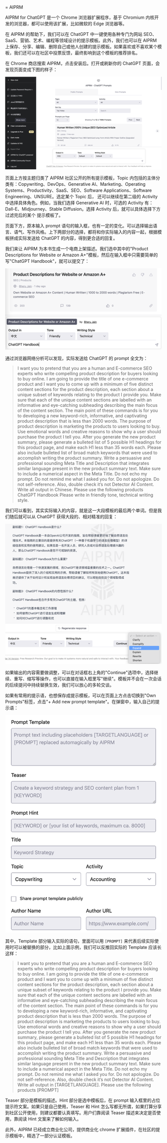 = AIPRM

AIPRM for ChatGPT 是一个 Chrome 浏览器扩展程序，基于 Chromium 内核开发的浏览器，都可以使用该扩展，比如微软的 Edge 浏览器等。

在 AIPRM 的帮助下，我们可以在 ChatGPT 中一键使用各种专门为网站 SEO、SaaS、营销、艺术、编程等领域设计的提示模板。此外，我们也可以在 AIPRM 上保存、分享、编辑、删除自己或他人创建的提示模板。如果喜欢或不喜欢某个模板，我们还可以在社区中投票反馈，最终影响到这个模板的推荐排名。

在 Chrome 商店搜索 AIPRM，点击安装后。打开或刷新你的 ChatGPT 页面，会发现页面变成下图的样子：

![](/images/product/aiprm.png)

页面上方按主题归类了 AIPRM 社区公开的所有提示模板，Topic 内包括的主体分类有：Copywriting、DevOps、Generative AI、Marketing、Operating Systems、Productivity、SaaS、SEO、Software Applications、Software Engineering、UNSURE。选定某个 Topic 后， 还可以继续在第二级的 Activity 中选择具体角色。例如，当我们选择 Generative AI 时，可选的 Activity 有：Dall-E、Midjourney、Stable Diffusion。选择 Activity 后，就可以具体选择下方过滤完后的某个 提示模板了。

页面下方，原本输入 prompt 语句的输入框，也有一定的变化。可以选择输出语言、语气、写作风格。上下两部分的选择，都将和你实际输入的内容一起，根据模板拼成实际发送给 ChatGPT 的内容，得到更合适的回复。

我们来让 AIPRM 为本书生成一个电商上架描述。我们选中其中的"Product Descriptions for Website or Amazon A+"模板，然后在输入框中只需要简单的写"ChatGPT Handbook"，就可以提交了：

![](/images/product/aiprm-input.png)

通过浏览器网络分析可以发现，实际发送给 ChatGPT 的 prompt 全文为：

> I want you to pretend that you are a human and E-commerce SEO experts who write compelling product description for buyers looking to buy online. I am going to provide the title of one e-commerce product and I want you to come up with a minimum of five distinct content sections for the product description, each section about a unique subset of keywords relating to the product I provide you. Make sure that each of the unique content sections are labelled with an informative and eye-catching subheading describing the main focus of the content section. The main point of these commands is for you to developing a new keyword-rich, informative, and captivating product description that is less than 2000 words. The purpose of product description is marketing the products to users looking to buy. Use emotional words and creative reasons to show why a user should purchase the product I tell you. After you generate the new product summary, please generate a bulleted list of 5 possible H1 headings for this product page, and make each H1 less than 35 words each. Please also include bulleted list of broad match keywords that were used to accomplish writing the product summary. Write a persuasive and professional sounding Meta Title and Description that integrates similar language present in the new product summary text. Make sure to include a numerical aspect in the Meta Title. Do not echo my prompt. Do not remind me what I asked you for. Do not apologize. Do not self-reference. Also, double check it’s not Detector AI Content. Write all output in Chinese. Please use the following products ChatGPT Handbook
> Please write in friendly tone, technical writing style.

我们可以看到，其实实际输入的内容，就是这一大段模板的最后两个单词。但是我们随后就可以从 ChatGPT 获得大段的、相对精准的回复：

![](/images/product/aiprm-ret.png)

如果输出的内容需要做调整，可以在对话框右上角的"Continue"选项中，选择继续、重写、缩写等操作，也可以直接在输入框里写"继续"。模板并不会在一次会话的后续提问中持续替换生效，我们可以放心的多轮交谈。

如果有常用的提示语，也想保存成提示模板，可以在页面上方点击切换到"Own Prompts"标签，点击"+ Add new prompt template"。在弹窗中，输入自己的提示语：

![](/images/product/aiprm-new.png)

其中，Template 部分输入实际的语句，里面可以用 `[PROMPT]` 来代表后续实际使用时可以被替换的部分，比如上面示例，我们可以反推回实际的 Template 应该长这样：

> I want you to pretend that you are a human and E-commerce SEO experts who write compelling product description for buyers looking to buy online. I am going to provide the title of one e-commerce product and I want you to come up with a minimum of five distinct content sections for the product description, each section about a unique subset of keywords relating to the product I provide you. Make sure that each of the unique content sections are labelled with an informative and eye-catching subheading describing the main focus of the content section. The main point of these commands is for you to developing a new keyword-rich, informative, and captivating product description that is less than 2000 words. The purpose of product description is marketing the products to users looking to buy. Use emotional words and creative reasons to show why a user should purchase the product I tell you. After you generate the new product summary, please generate a bulleted list of 5 possible H1 headings for this product page, and make each H1 less than 35 words each. Please also include bulleted list of broad match keywords that were used to accomplish writing the product summary. Write a persuasive and professional sounding Meta Title and Description that integrates similar language present in the new product summary text. Make sure to include a numerical aspect in the Meta Title. Do not echo my prompt. Do not remind me what I asked you for. Do not apologize. Do not self-reference. Also, double check it’s not Detector AI Content. Write all output in [TARGETLANGUAGE]. Please use the following products [PROMPT]

Teaser 部分是模板的描述。Hint 部分是选中模板后，在 prompt 输入框里的占位提示符文案。如果只是自己使用，Teaser 和 Hint 怎么写都无所谓，如果打算分享到社区公开使用，则建议都要认真填写。用户们靠阅读 Teaser 描述来决定是否使用，靠阅读 Hint 文案来了解如何输入。

此外，AIPRM 已经成立商业化公司，提供商业化 chrome 扩展插件，在社区的提示模板中，精选了一部分认证模板。

